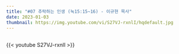 ```yaml
---
title: "#07 추락하는 인생 (눅15:15~16) - 이규현 목사"
date: 2023-01-03
thumbnail: https://img.youtube.com/vi/S27VJ-rxnlI/hqdefault.jpg
---
```


## <!--more-->

{{< youtube S27VJ-rxnlI >}}
